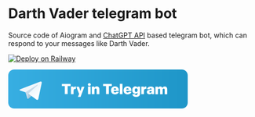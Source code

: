 # Darth Vader telegram bot

Source code of Aiogram and [ChatGPT API](https://openai.com/blog/introducing-chatgpt-and-whisper-apis) based telegram bot, which can respond to your messages like Darth Vader.

[![Deploy on Railway](https://railway.app/button.svg)](https://railway.app/template/p6Y-1E?referralCode=RmyABJ)

[![Telegram Bot](https://raw.githubusercontent.com/matt-novoselov/SystemFiles/main/telegram_button.svg)](https://t.me/DarthVaderChat_bot)
